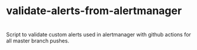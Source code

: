 # validate-alerts-from-alertmanager
#
Script to validate custom alerts used in alertmanager with github actions for all master branch pushes.
